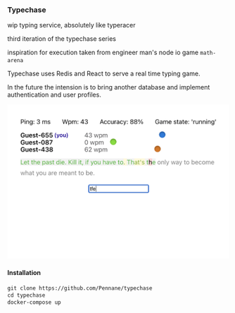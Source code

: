 ### Typechase

wip typing service, absolutely like typeracer

third iteration of the typechase series

inspiration for execution taken from engineer man's node io game `math-arena`

Typechase uses Redis and React to serve a real time typing game.

In the future the intension is to bring another database and implement authentication and user profiles.

![example view](./example.png 'example view')

#### Installation

```
git clone https://github.com/Pennane/typechase
cd typechase
docker-compose up
```
